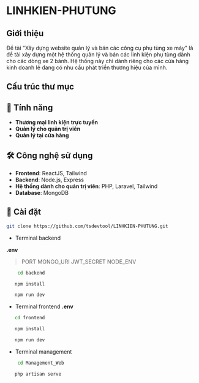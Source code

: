 # LINHKIEN-PHUTUNG

## Giới thiệu

Đề tài "Xây dựng website quản lý và bán các công cụ phụ tùng xe máy" là đề tài xây dựng một hệ thống quản lý và bán các linh kiện phụ tùng dành cho các dòng xe 2 bánh. Hệ thống này chỉ dành riêng cho các cửa hàng kinh doanh lẻ đang có nhu cầu phát triển thương hiệu của mình.

## Cấu trúc thư mục

## 🎯 Tính năng

- **Thương mại linh kiện trực tuyến**
- **Quản lý cho quản trị viên**
- **Quản lý tại cửa hàng**

## 🛠️ Công nghệ sử dụng

- **Frontend**: ReactJS, Tailwind
- **Backend**: Node.js, Express
- **Hệ thống dành cho quản trị viên**: PHP, Laravel, Tailwind
- **Database**: MongoDB

## 🚀 Cài đặt

```sh
git clone https://github.com/tsdevtool/LINHKIEN-PHUTUNG.git
```

- Terminal backend

**.env**

> PORT
> MONGO_URI
> JWT_SECRET
> NODE_ENV

```sh
    cd backend
```

```sh
   npm install
```

```sh
   npm run dev
```

- Terminal frontend
  **.env**

```sh
   cd frontend
```

```sh
   npm install
```

```sh
   npm run dev
```

- Terminal management

```sh
    cd Management_Web
```

```sh
   php artisan serve
```

